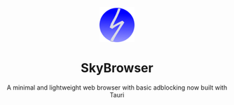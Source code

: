 <div align="center">

<img src="./src-tauri/icons/logo.png" alt="AppLogo" width="80" height="80">

# SkyBrowser
A minimal and lightweight web browser with basic adblocking now built with Tauri
</div>